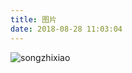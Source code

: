 ```yaml
---
title: 图片
date: 2018-08-28 11:03:04
---
```


![songzhixiao](https://ws3.sinaimg.cn/large/0069RVTdgy1fupaz1iv4fj31kw0w0wnk.jpg)